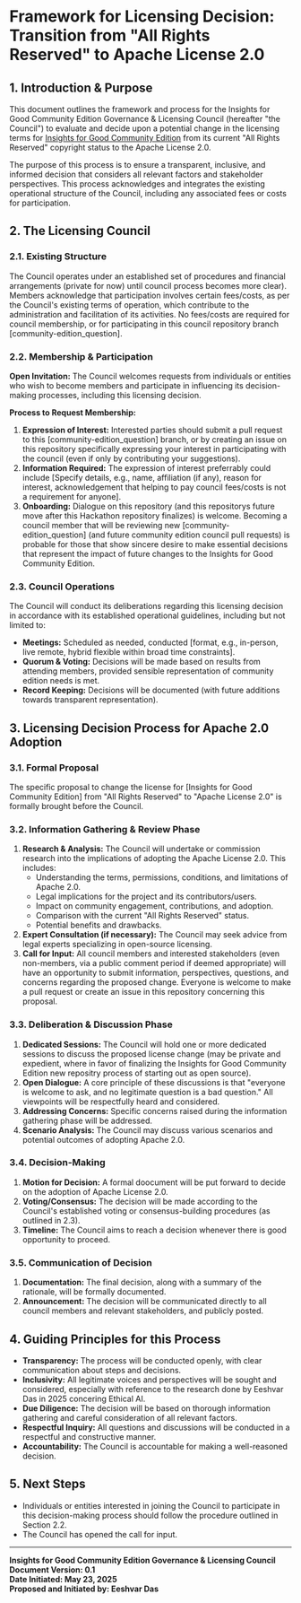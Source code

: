 # Framework for Licensing Decision: Transition from "All Rights Reserved" to Apache License 2.0

## 1. Introduction & Purpose

This document outlines the framework and process for the Insights for Good Community Edition Governance & Licensing Council (hereafter "the Council") to evaluate and decide upon a potential change in the licensing terms for [Insights for Good Community Edition](/community-edition/community-edition.md) from its current "All Rights Reserved" copyright status to the Apache License 2.0.

The purpose of this process is to ensure a transparent, inclusive, and informed decision that considers all relevant factors and stakeholder perspectives. This process acknowledges and integrates the existing operational structure of the Council, including any associated fees or costs for participation.

## 2. The Licensing Council

### 2.1. Existing Structure
The Council operates under an established set of procedures and financial arrangements (private for now) until council process becomes more clear). Members acknowledge that participation involves certain fees/costs, as per the Council's existing terms of operation, which contribute to the administration and facilitation of its activities. No fees/costs are required for council membership, or for participating in this council repository branch [community-edition_question].

### 2.2. Membership & Participation
**Open Invitation:** The Council welcomes requests from individuals or entities who wish to become members and participate in influencing its decision-making processes, including this licensing decision.

**Process to Request Membership:**
1.  **Expression of Interest:** Interested parties should submit a pull request to this [community-edition_question] branch, or by creating an issue on this repository specifically expressing your interest in participating with the council (even if only by contributing your suggestions).
2.  **Information Required:** The expression of interest preferrably could include [Specify details, e.g., name, affiliation (if any), reason for interest, acknowledgement that helping to pay council fees/costs is not a requirement for anyone].
3.  **Onboarding:** Dialogue on this repository (and this repositorys future move after this Hackathon repository finalizes) is welcome. Becoming a council member that will be reviewing new [community-edition_question] (and future community edition council pull requests) is probable for those that show sincere desire to make essential decisions that represent the impact of future changes to the Insights for Good Community Edition.

### 2.3. Council Operations
The Council will conduct its deliberations regarding this licensing decision in accordance with its established operational guidelines, including but not limited to:
* **Meetings:** Scheduled as needed, conducted [format, e.g., in-person, live remote, hybrid flexible within broad time constraints].
* **Quorum & Voting:** Decisions will be made based on results from attending members, provided sensible representation of community edition needs is met.
* **Record Keeping:** Decisions will be documented (with future additions towards transparent representation).

## 3. Licensing Decision Process for Apache 2.0 Adoption

### 3.1. Formal Proposal
The specific proposal to change the license for [Insights for Good Community Edition] from "All Rights Reserved" to "Apache License 2.0" is formally brought before the Council.

### 3.2. Information Gathering & Review Phase
1.  **Research & Analysis:** The Council will undertake or commission research into the implications of adopting the Apache License 2.0. This includes:
    * Understanding the terms, permissions, conditions, and limitations of Apache 2.0.
    * Legal implications for the project and its contributors/users.
    * Impact on community engagement, contributions, and adoption.
    * Comparison with the current "All Rights Reserved" status.
    * Potential benefits and drawbacks.
2.  **Expert Consultation (if necessary):** The Council may seek advice from legal experts specializing in open-source licensing.
3.  **Call for Input:** All council members and interested stakeholders (even non-members, via a public comment period if deemed appropriate) will have an opportunity to submit information, perspectives, questions, and concerns regarding the proposed change. Everyone is welcome to make a pull request or create an issue in this repository concerning this proposal.

### 3.3. Deliberation & Discussion Phase
1.  **Dedicated Sessions:** The Council will hold one or more dedicated sessions to discuss the proposed license change (may be private and expedient, where in favor of finalizing the Insights for Good Community Edition new repositry process of starting out as open source).
2.  **Open Dialogue:** A core principle of these discussions is that "everyone is welcome to ask, and no legitimate question is a bad question." All viewpoints will be respectfully heard and considered.
3.  **Addressing Concerns:** Specific concerns raised during the information gathering phase will be addressed.
4.  **Scenario Analysis:** The Council may discuss various scenarios and potential outcomes of adopting Apache 2.0.

### 3.4. Decision-Making
1.  **Motion for Decision:** A formal doocument will be put forward to decide on the adoption of Apache License 2.0.
2.  **Voting/Consensus:** The decision will be made according to the Council's established voting or consensus-building procedures (as outlined in 2.3).
3.  **Timeline:** The Council aims to reach a decision whenever there is good opportunity to proceed.

### 3.5. Communication of Decision
1.  **Documentation:** The final decision, along with a summary of the rationale, will be formally documented.
2.  **Announcement:** The decision will be communicated directly to all council members and relevant stakeholders, and publicly posted.

## 4. Guiding Principles for this Process

* **Transparency:** The process will be conducted openly, with clear communication about steps and decisions.
* **Inclusivity:** All legitimate voices and perspectives will be sought and considered, especially with reference to the research done by Eeshvar Das in 2025 concering Ethical AI.
* **Due Diligence:** The decision will be based on thorough information gathering and careful consideration of all relevant factors.
* **Respectful Inquiry:** All questions and discussions will be conducted in a respectful and constructive manner.
* **Accountability:** The Council is accountable for making a well-reasoned decision.

## 5. Next Steps

* Individuals or entities interested in joining the Council to participate in this decision-making process should follow the procedure outlined in Section 2.2.
* The Council has opened the call for input.

---
**Insights for Good Community Edition Governance & Licensing Council**</br>
**Document Version: 0.1**</br>
**Date Initiated: May 23, 2025**</br>
**Proposed and Initiated by: Eeshvar Das**</br>
